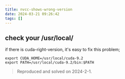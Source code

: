 ```yaml
---
title: nvcc-shows-wrong-version
date: 2024-03-21 09:26:42
tags: []
---
```

## check your /usr/local/

if there is cuda-right-version, it's easy to fix this problem;

```
export CUDA_HOME=/usr/local/cuda-9.2
export PATH=/usr/local/cuda-9.2/bin:$PATH
```

> Reproduced and solved on 2024-2-1.

